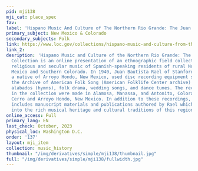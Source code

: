 ```yaml
---
pid: mji138
mji_cat: place_spec
fav: 
label: 'Hispano Music And Culture of The Northern Rio Grande: The Juan B. Rael Collection'
primary_subject: New Mexico & Colorado
secondary_subjects: Folk
link: https://www.loc.gov/collections/hispano-music-and-culture-from-the-northern-rio-grande/about-this-collection/
link_2: 
desription: 'Hispano Music and Culture of the Northern Rio Grande: The Juan B. Rael
  Collection is an online presentation of an ethnographic field collection documenting
  religious and secular music of Spanish-speaking residents of rural Northern New
  Mexico and Southern Colorado. In 1940, Juan Bautista Rael of Stanford University,
  a native of Arroyo Hondo, New Mexico, used disc recording equipment supplied by
  the Archive of American Folk Song (American Folklife Center archive) to document
  alabados (hymns), folk drama, wedding songs, and dance tunes. The recordings included
  in the collection were made in Alamosa, Manassa, and Antonito, Colorado, and in
  Cerro and Arroyo Hondo, New Mexico. In addition to these recordings, the collection
  includes manuscript materials and publications authored by Rael which provide insight
  into the rich musical heritage and cultural traditions of this region.'
online_access: Full
primary_lang: EN
last_check: October, 2023
physical_loc: Washington D.C.
order: '137'
layout: mji_item
collection: music_history
thumbnail: "/img/derivatives/simple/mji138/thumbnail.jpg"
full: "/img/derivatives/simple/mji138/fullwidth.jpg"
---
```

